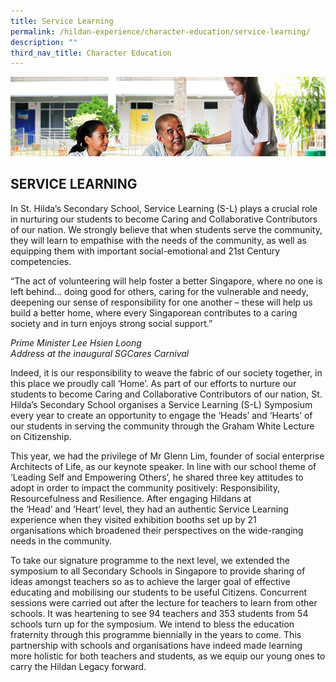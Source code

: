 ```yaml
---
title: Service Learning
permalink: /hildan-experience/character-education/service-learning/
description: ""
third_nav_title: Character Education
---
```


![](/images/Character%20Education/Service%20Learning%20Banner.jpg)

SERVICE LEARNING
----------------


In St. Hilda’s Secondary School, Service Learning (S-L) plays a crucial role in nurturing our students to become Caring and Collaborative Contributors of our nation. We strongly believe that when students serve the community, they will learn to empathise with the needs of the community, as well as equipping them with important social-emotional and 21st Century competencies.

“The act of volunteering will help foster a better Singapore, where no one is left behind… doing good for others, caring for the vulnerable and needy, deepening our sense of responsibility for one another – these will help us build a better home, where every Singaporean contributes to a caring society and in turn enjoys strong social support.”

_Prime Minister Lee Hsien Loong_<br>
_Address at the inaugural SGCares Carnival_

Indeed, it is our responsibility to weave the fabric of our society together, in this place we proudly call ‘Home’. As part of our efforts to nurture our students to become Caring and Collaborative Contributors of our nation, St. Hilda’s Secondary School organises a Service Learning (S-L) Symposium every year to create an opportunity to engage the ‘Heads’ and ‘Hearts’ of our students in serving the community through the Graham White Lecture on Citizenship.

This year, we had the privilege of Mr Glenn Lim, founder of social enterprise Architects of Life, as our keynote speaker. In line with our school theme of ‘Leading Self and Empowering Others’, he shared three key attitudes to adopt in order to impact the community positively: Responsibility, Resourcefulness and Resilience. After engaging Hildans at the ‘Head’ and ‘Heart’ level, they had an authentic Service Learning experience when they visited exhibition booths set up by 21 organisations which broadened their perspectives on the wide-ranging needs in the community.

To take our signature programme to the next level, we extended the symposium to all Secondary Schools in Singapore to provide sharing of ideas amongst teachers so as to achieve the larger goal of effective educating and mobilising our students to be useful Citizens. Concurrent sessions were carried out after the lecture for teachers to learn from other schools. It was heartening to see 94 teachers and 353 students from 54 schools turn up for the symposium. We intend to bless the education fraternity through this programme biennially in the years to come. This partnership with schools and organisations have indeed made learning more holistic for both teachers and students, as we equip our young ones to carry the Hildan Legacy forward.

